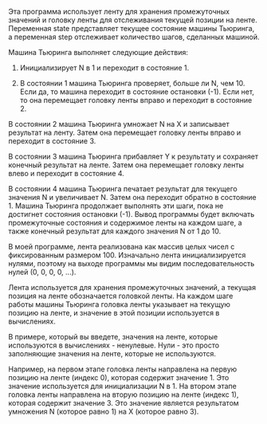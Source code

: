 Эта программа использует ленту для хранения промежуточных значений и головку ленты для отслеживания текущей позиции на ленте. 
Переменная state представляет текущее состояние машины Тьюринга, а переменная step отслеживает количество шагов, сделанных машиной.

Машина Тьюринга выполняет следующие действия:

1. Инициализирует N в 1 и переходит в состояние 1.


2. В состоянии 1 машина Тьюринга проверяет, больше ли N, чем 10. Если да, то машина переходит в состояние остановки (-1). 
Если нет, то она перемещает головку ленты вправо и переходит в состояние 2.

В состоянии 2 машина Тьюринга умножает N на X и записывает результат на ленту. 
Затем она перемещает головку ленты вправо и переходит в состояние 3.


В состоянии 3 машина Тьюринга прибавляет Y к результату и сохраняет конечный результат на ленте. 
Затем она перемещает головку ленты влево и переходит в состояние 4.


В состоянии 4 машина Тьюринга печатает результат для текущего значения N и увеличивает N. Затем она переходит обратно в состояние 1.
Машина Тьюринга продолжает выполнять эти шаги, пока не достигнет состояния остановки (-1). 
Вывод программы будет включать промежуточные состояния и содержимое ленты на каждом шаге, а также конечный результат для каждого значения N от 1 до 10.

В моей программе, лента реализована как массив целых чисел с фиксированным размером 100. 
Изначально лента инициализируется нулями, поэтому на выходе программы мы видим последовательность нулей (0, 0, 0, 0, ...).

Лента используется для хранения промежуточных значений, а текущая позиция на ленте обозначается головкой ленты. 
На каждом шаге работы машины Тьюринга головка ленты указывает на текущую позицию на ленте, и значение в этой позиции используется в вычислениях.

В примере, который вы введете, значения на ленте, которые используются в вычислениях - ненулевые. 
Нули - это просто заполняющие значения на ленте, которые не используются.

Например, на первом этапе головка ленты направлена на первую позицию на ленте (индекс 0), которая содержит значение 1. 
Это значение используется для инициализации N в 1. На втором этапе головка ленты направлена на вторую позицию на ленте (индекс 1), которая содержит значение 3. 
Это значение является результатом умножения N (которое равно 1) на X (которое равно 3).
